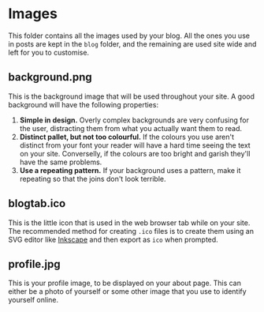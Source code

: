 # Images

This folder contains all the images used by your blog. All the ones you use in posts are kept in the ```blog``` folder, and the remaining are used site wide and left for you to customise.

## background.png

This is the background image that will be used throughout your site. A good background will have the following properties:

  1. **Simple in design.** Overly complex backgrounds are very confusing for the user, distracting them from what you actually want them to read.
  2. **Distinct pallet, but not too colourful.** If the colours you use aren't distinct from your font your reader will have a hard time seeing the text on your site. Converselly, if the colours are too bright and garish they'll have the same problems.
  3. **Use a repeating pattern.** If your background uses a pattern, make it repeating so that the joins don't look terrible.


## blogtab.ico

This is the little icon that is used in the web browser tab while on your site. The recommended method for creating ```.ico``` files is to create them using an SVG editor like [Inkscape](http://www.inkscape.org) and then export as ```ico``` when prompted.


## profile.jpg

This is your profile image, to be displayed on your about page. This can either be a photo of yourself or some other image that you use to identify yourself online.